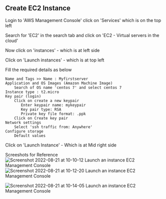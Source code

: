 
## Create EC2 Instance 

Login to 'AWS Management Console' click on 'Services' which is on the top left

Search for 'EC2' in the search tab and click on 'EC2 - Virtual servers in the cloud'

Now click on 'instances' - which is at left side

Click on 'Launch instances' - which is at top left

Fill the required details as below

    Name and Tags >> Name : Myfirstserver
    Application and OS Images (Amazon Machine Image)
        Search of OS name 'centos 7' and select centos 7
    Instance type : t2.micro
    Key pair (login)
        Click on create a new keypair 
           Enter keypair name: mykeypair
           Key pair type: RSA
           Private key file format: .ppk
        Click on Create key pair
    Network settings
        Select 'ssh traffic from: Anywhere'
    Configure storage
        Default values
Click on 'Launch Instance' - Which is at Mid right side

Screeshots for Reference
![Screenshot 2022-08-21 at 10-10-12 Launch an instance EC2 Management Console](https://user-images.githubusercontent.com/98376417/185775821-870a4cf1-a344-4fab-b6f1-9b4c4e36a3b4.png)
![Screenshot 2022-08-21 at 10-12-20 Launch an instance EC2 Management Console](https://user-images.githubusercontent.com/98376417/185775858-be950530-43b8-4e6c-8a5c-5bedf40c2508.png)

![Screenshot 2022-08-21 at 10-14-05 Launch an instance EC2 Management Console](https://user-images.githubusercontent.com/98376417/185775907-fc438a3e-a931-419e-aeea-fde3025ce2ba.png)
